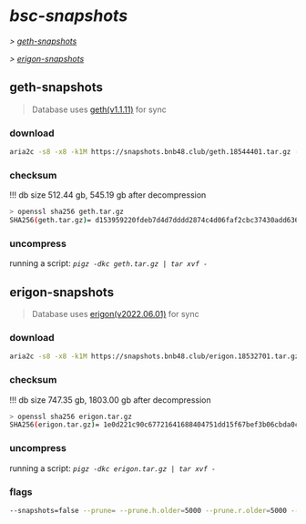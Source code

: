 # *bsc-snapshots*


*\> [geth-snapshots](#geth-snapshots)*

*\> [erigon-snapshots](#erigon-snapshots)*


## geth-snapshots


> Database uses [geth(v1.1.11)](https://github.com/bnb-chain/bsc/releases/tag/v1.1.11) for sync


### download

<!-- begin_geth -->

```bash
aria2c -s8 -x8 -k1M https://snapshots.bnb48.club/geth.18544401.tar.gz -o geth.tar.gz
```


### checksum


!!! db size 512.44 gb, 545.19 gb after decompression
```bash
> openssl sha256 geth.tar.gz
SHA256(geth.tar.gz)= d153959220fdeb7d4d7dddd2874c4d06faf2cbc37430add636fb23dc2b2ffde8
```

<!-- end_geth -->

### uncompress


running a script: _`pigz -dkc geth.tar.gz | tar xvf -`_


## erigon-snapshots


> Database uses [erigon(v2022.06.01)](https://github.com/ledgerwatch/erigon/releases/tag/v2022.06.01) for sync


### download

<!-- begin_erigon -->


```zsh
aria2c -s8 -x8 -k1M https://snapshots.bnb48.club/erigon.18532701.tar.gz -o erigon.tar.gz
```


### checksum

!!! db size 747.35 gb, 1803.00 gb after decompression
```bash
> openssl sha256 erigon.tar.gz
SHA256(erigon.tar.gz)= 1e0d221c90c67721641688404751dd15f67bef3b06cbda0cb0f1bf64c264efae
```

<!-- end_erigon -->

### uncompress


running a script: _`pigz -dkc erigon.tar.gz | tar xvf -`_


### flags


```bash
--snapshots=false --prune= --prune.h.older=5000 --prune.r.older=5000 --prune.t.older=5000 --prune.c.older=5000
```
